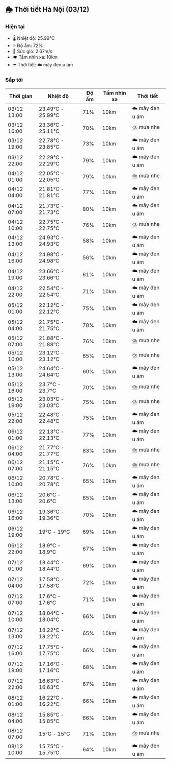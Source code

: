 ## 🌦️ Thời tiết Hà Nội (03/12)

### Hiện tại

- 🌡️ Nhiệt độ: 25.99℃
- 💦 Độ ẩm: 72%
- 💨 Sức gió: 2.67m/s
- 👁️ Tầm nhìn xa: 10km
- ☂️ Thời tiết: ☁️ mây đen u ám

### Sắp tới

| Thời gian | Nhiệt độ | Độ ẩm | Tầm nhìn xa | Thời tiết |
| --- | --- | --- | --- | --- |
| 03/12 13:00 | 23.49℃ - 25.99℃ | 71% | 10km | ☁️ mây đen u ám |
| 03/12 16:00 | 23.36℃ - 25.11℃ | 70% | 10km | ⛈️ mưa nhẹ |
| 03/12 19:00 | 22.78℃ - 23.85℃ | 73% | 10km | ☁️ mây đen u ám |
| 03/12 22:00 | 22.29℃ - 22.29℃ | 79% | 10km | ☁️ mây đen u ám |
| 04/12 01:00 | 22.05℃ - 22.05℃ | 79% | 10km | ⛈️ mưa nhẹ |
| 04/12 04:00 | 21.81℃ - 21.81℃ | 77% | 10km | ☁️ mây đen u ám |
| 04/12 07:00 | 21.73℃ - 21.73℃ | 80% | 10km | ☁️ mây đen u ám |
| 04/12 10:00 | 22.75℃ - 22.75℃ | 76% | 10km | ⛈️ mưa nhẹ |
| 04/12 13:00 | 24.93℃ - 24.93℃ | 58% | 10km | ☁️ mây đen u ám |
| 04/12 16:00 | 24.98℃ - 24.98℃ | 56% | 10km | ☁️ mây đen u ám |
| 04/12 19:00 | 23.66℃ - 23.66℃ | 61% | 10km | ☁️ mây đen u ám |
| 04/12 22:00 | 22.54℃ - 22.54℃ | 71% | 10km | ☁️ mây đen u ám |
| 05/12 01:00 | 22.12℃ - 22.12℃ | 75% | 10km | ☁️ mây đen u ám |
| 05/12 04:00 | 21.75℃ - 21.75℃ | 78% | 10km | ☁️ mây đen u ám |
| 05/12 07:00 | 21.88℃ - 21.88℃ | 76% | 10km | ⛈️ mưa nhẹ |
| 05/12 10:00 | 23.12℃ - 23.12℃ | 65% | 10km | ⛈️ mưa nhẹ |
| 05/12 13:00 | 24.64℃ - 24.64℃ | 60% | 10km | ☁️ mây đen u ám |
| 05/12 16:00 | 23.7℃ - 23.7℃ | 70% | 10km | ⛈️ mưa nhẹ |
| 05/12 19:00 | 23.03℃ - 23.03℃ | 75% | 10km | ⛈️ mưa nhẹ |
| 05/12 22:00 | 22.48℃ - 22.48℃ | 75% | 10km | ☁️ mây đen u ám |
| 06/12 01:00 | 22.13℃ - 22.13℃ | 77% | 10km | ☁️ mây đen u ám |
| 06/12 04:00 | 21.77℃ - 21.77℃ | 83% | 10km | ⛈️ mưa nhẹ |
| 06/12 07:00 | 21.15℃ - 21.15℃ | 76% | 10km | ⛈️ mưa nhẹ |
| 06/12 10:00 | 20.78℃ - 20.78℃ | 65% | 10km | ☁️ mây đen u ám |
| 06/12 13:00 | 20.6℃ - 20.6℃ | 65% | 10km | ☁️ mây đen u ám |
| 06/12 16:00 | 19.36℃ - 19.36℃ | 70% | 10km | ☁️ mây đen u ám |
| 06/12 19:00 | 19℃ - 19℃ | 69% | 10km | ☁️ mây đen u ám |
| 06/12 22:00 | 18.9℃ - 18.9℃ | 67% | 10km | ☁️ mây đen u ám |
| 07/12 01:00 | 18.44℃ - 18.44℃ | 69% | 10km | ☁️ mây đen u ám |
| 07/12 04:00 | 17.58℃ - 17.58℃ | 72% | 10km | ☁️ mây đen u ám |
| 07/12 07:00 | 17.6℃ - 17.6℃ | 71% | 10km | ☁️ mây đen u ám |
| 07/12 10:00 | 18.04℃ - 18.04℃ | 66% | 10km | ☁️ mây đen u ám |
| 07/12 13:00 | 18.22℃ - 18.22℃ | 65% | 10km | ☁️ mây đen u ám |
| 07/12 16:00 | 17.75℃ - 17.75℃ | 66% | 10km | ☁️ mây đen u ám |
| 07/12 19:00 | 17.16℃ - 17.16℃ | 68% | 10km | ☁️ mây đen u ám |
| 07/12 22:00 | 16.63℃ - 16.63℃ | 67% | 10km | ☁️ mây đen u ám |
| 08/12 01:00 | 16.22℃ - 16.22℃ | 66% | 10km | ☁️ mây đen u ám |
| 08/12 04:00 | 15.85℃ - 15.85℃ | 66% | 10km | ☁️ mây đen u ám |
| 08/12 07:00 | 15℃ - 15℃ | 71% | 10km | ⛈️ mưa nhẹ |
| 08/12 10:00 | 15.75℃ - 15.75℃ | 64% | 10km | ☁️ mây đen u ám |
